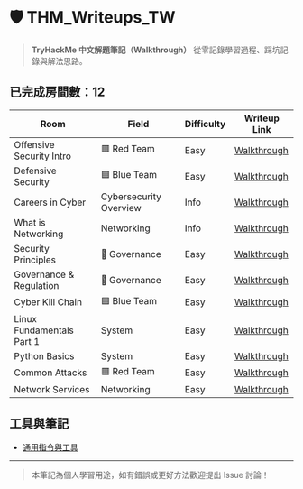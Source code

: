 # 🛡️ THM_Writeups_TW

> **TryHackMe 中文解題筆記（Walkthrough）**  從零記錄學習過程、踩坑記錄與解法思路。

## 已完成房間數：12

|  Room                          |                 Field                |           Difficulty          |                 Writeup Link                |
|--------------------------------------------------|--------------------------------------|-------------------------------|---------------------------------------------|
| Offensive Security Intro    |               🟥 Red Team          |              Easy             | [Walkthrough](./rooms/name1/walkthrough.md) |
| Defensive Security           |              🟦 Blue Team           |              Easy             | [Walkthrough](./rooms/name1/walkthrough.md) |
| Careers in Cyber            |           Cybersecurity Overview      |              Info             | [Walkthrough](./rooms/name1/walkthrough.md) |
| What is Networking           |      Networking    |              Info             | [Walkthrough](./rooms/name1/walkthrough.md) |
| Security Principles          |        🧾 Governance  |             Easy          | [Walkthrough](./rooms/name1/walkthrough.md) |
| Governance & Regulation        |        🧾 Governance  |             Easy          | [Walkthrough](./rooms/name1/walkthrough.md) |
| Cyber Kill Chain              |       🟦 Blue Team     |             Easy          | [Walkthrough](./rooms/name1/walkthrough.md) |
|  Linux Fundamentals Part 1      |       System  |             Easy          | [Walkthrough](./rooms/name1/walkthrough.md) |
| Python Basics               |       System  |             Easy          | [Walkthrough](./rooms/name1/walkthrough.md) |
| Common Attacks                 |      🟥 Red Team   |             Easy          | [Walkthrough](./rooms/name1/walkthrough.md) |
| Network Services                 |      Networking    |             Easy          | [Walkthrough](./rooms/name1/walkthrough.md) |


## 工具與筆記
- [通用指令與工具](./assets/common-tools.md)

---

> 本筆記為個人學習用途，如有錯誤或更好方法歡迎提出 Issue 討論！
